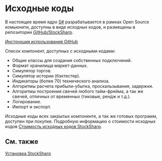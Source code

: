 # Исходные коды

В настоящее время ядро [S\#](StockSharpAbout.md) разрабатывается в рамках Open Source комьюнити, доступны в виде исходных кодов, и размещены в репозитории [GitHub\/StockSharp](https://github.com/StockSharp/StockSharp). 

[Инструкция использования GitHub](https://stocksharp.ru/forum/4848/rukovodstvo-po-github/)

Список компонент, доступных с исходными кодами:

- Общие классы для создания собственных подключений.
- Формат хранилища маркет\-данных.
- Симулятор торгов.
- Симулятор истории (бэктестер).
- Индикаторы (более 70) технического анализа.
- Алгоритмы расчета прибыли\-убытка, проскальзывания, задержки.
- Алгоритмы построения свечей любого тайм\-фрейма, а так же свечей, отличных от временных (тиковые, рендж и т.д.).
- Логирование.
- Импорт и экспорт.

Исходные коды всех закрытых компоненте, а так же готовых программ, доступен при покупке. Подробную информацию о стоимости исходных кодов [Стоимость исходных кодов StockSharp](https://stocksharp.com/store/?groups=22). 

## См. также

[Установка StockSharp](StockSharpInstall.md)
